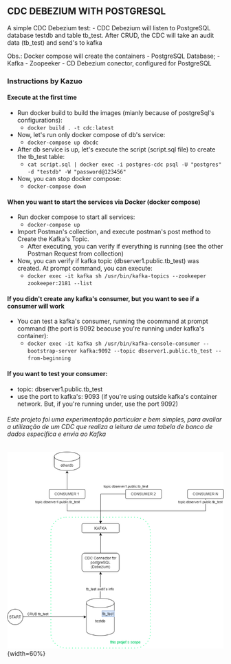 ## CDC DEBEZIUM WITH POSTGRESQL
A simple CDC Debezium test:
	- CDC Debezium will listen to PostgreSQL database testdb and table tb_test. After CRUD, 
the CDC will take an audit data (tb_test) and send's to kafka

Obs.: Docker compose will create the containers
	- PostgreSQL Database;
	- Kafka
	- Zoopeeker
	- CD Debezium conector, configured for PostgreSQL


### Instructions by Kazuo
 

#### Execute at the first time 
- Run docker build to build the images (mianly because of postgreSql's configurations):
  - `docker build . -t cdc:latest`
- Now, let's run only docker compose of db's service:
  - `docker-compose up dbcdc`
- After db service is up, let's execute the script (script.sql file) to create the tb_test table:
  - `cat script.sql | docker exec -i postgres-cdc psql -U "postgres" -d "testdb" -W "password@123456" `
- Now, you can stop docker compose:
  - `docker-compose down`

#### When you want to start the services via Docker (docker compose)
- Run docker compose to start all services:
  - `docker-compose up`
- Import Postman's collection, and execute postman's post method to Create the Kafka's Topic.
  - After executing, you can verify if everything is running (see the other Postman Request from collection)
- Now, you can verify if kafka topic (dbserver1.public.tb_test) was created. At prompt command, you can execute:
  - `docker exec -it kafka sh /usr/bin/kafka-topics --zookeeper zookeeper:2181 --list`

#### If you didn't create any kafka's consumer, but you want to see if a consumer will work
- You can test a kafka's consumer, running the coommand at prompt command (the port is 9092 beacuse you're running under kafka's container):
  - `docker exec -it kafka sh /usr/bin/kafka-console-consumer --bootstrap-server kafka:9092 --topic dbserver1.public.tb_test --from-beginning`

#### If you want to test your consumer:
- topic: dbserver1.public.tb_test
- use the port to kafka's: 9093 (if you're using outside kafka's container network. But, if you're running under, use the port 9092)



###### Este projeto foi uma experimentação particular e bem simples, para avaliar a utilização de um CDC que realiza a leitura de uma tabela de banco de dados específica e envia ao Kafka 


![desenho solucao](./desenho/desenho_solucao.png "PostgreSQL + CDC Debezium + Kafka"){width=60%}